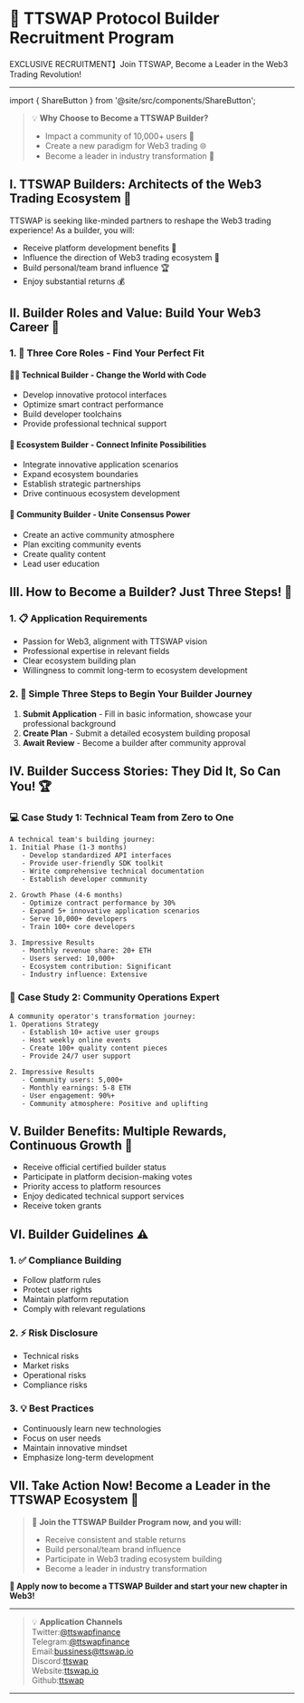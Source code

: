 
# 🌟 TTSWAP Protocol Builder Recruitment Program
EXCLUSIVE RECRUITMENT】Join TTSWAP, Become a Leader in the Web3 Trading Revolution!

---
import { ShareButton } from '@site/src/components/ShareButton';  

<ShareButton />

> 💡 **Why Choose to Become a TTSWAP Builder?**
> - Impact a community of 10,000+ users 👥
> - Create a new paradigm for Web3 trading 🌐
> - Become a leader in industry transformation 🚀

## I. TTSWAP Builders: Architects of the Web3 Trading Ecosystem 🎯

TTSWAP is seeking like-minded partners to reshape the Web3 trading experience! As a builder, you will:
- Receive platform development benefits 💎
- Influence the direction of Web3 trading ecosystem 🌱
- Build personal/team brand influence 🏆
- Enjoy substantial returns 💰

## II. Builder Roles and Value: Build Your Web3 Career 💫

### 1. 🎯 Three Core Roles - Find Your Perfect Fit

#### 👨‍💻 **Technical Builder** - Change the World with Code
- Develop innovative protocol interfaces
- Optimize smart contract performance
- Build developer toolchains
- Provide professional technical support

#### 🌱 **Ecosystem Builder** - Connect Infinite Possibilities
- Integrate innovative application scenarios
- Expand ecosystem boundaries
- Establish strategic partnerships
- Drive continuous ecosystem development

#### 👥 **Community Builder** - Unite Consensus Power
- Create an active community atmosphere
- Plan exciting community events
- Create quality content
- Lead user education

## III. How to Become a Builder? Just Three Steps! 🚀

### 1. 📋 Application Requirements
- Passion for Web3, alignment with TTSWAP vision
- Professional expertise in relevant fields
- Clear ecosystem building plan
- Willingness to commit long-term to ecosystem development

### 2. 📝 Simple Three Steps to Begin Your Builder Journey
1. **Submit Application** - Fill in basic information, showcase your professional background
2. **Create Plan** - Submit a detailed ecosystem building proposal
3. **Await Review** - Become a builder after community approval

## IV. Builder Success Stories: They Did It, So Can You! 🏆

### 💻 **Case Study 1: Technical Team from Zero to One**
```
A technical team's building journey:
1. Initial Phase (1-3 months)
   - Develop standardized API interfaces
   - Provide user-friendly SDK toolkit
   - Write comprehensive technical documentation
   - Establish developer community

2. Growth Phase (4-6 months)
   - Optimize contract performance by 30%
   - Expand 5+ innovative application scenarios
   - Serve 10,000+ developers
   - Train 100+ core developers

3. Impressive Results
   - Monthly revenue share: 20+ ETH
   - Users served: 10,000+
   - Ecosystem contribution: Significant
   - Industry influence: Extensive
```

### 🎯 **Case Study 2: Community Operations Expert**
```
A community operator's transformation journey:
1. Operations Strategy
   - Establish 10+ active user groups
   - Host weekly online events
   - Create 100+ quality content pieces
   - Provide 24/7 user support

2. Impressive Results
   - Community users: 5,000+
   - Monthly earnings: 5-8 ETH
   - User engagement: 90%+
   - Community atmosphere: Positive and uplifting
```

## V. Builder Benefits: Multiple Rewards, Continuous Growth 🎁

- Receive official certified builder status
- Participate in platform decision-making votes
- Priority access to platform resources
- Enjoy dedicated technical support services
- Receive token grants

## VI. Builder Guidelines ⚠️

### 1. ✅ Compliance Building
- Follow platform rules
- Protect user rights
- Maintain platform reputation
- Comply with relevant regulations

### 2. ⚡ Risk Disclosure
- Technical risks
- Market risks
- Operational risks
- Compliance risks

### 3. 💡 Best Practices
- Continuously learn new technologies
- Focus on user needs
- Maintain innovative mindset
- Emphasize long-term development

## VII. Take Action Now! Become a Leader in the TTSWAP Ecosystem 🎉

> 💫 **Join the TTSWAP Builder Program now, and you will:**
> - Receive consistent and stable returns
> - Build personal/team brand influence
> - Participate in Web3 trading ecosystem building
> - Become a leader in industry transformation

**🚀 Apply now to become a TTSWAP Builder and start your new chapter in Web3!**

---
> 💡 **Application Channels**  
Twitter:[@ttswapfinance](https://x.com/ttswapFinance)  
Telegram:[@ttswapfinance](https://t.me/ttswapfinance)  
Email:[bussiness@ttswap.io](mailto:bussiness@ttswap.io)  
Discord:[ttswap](https://discord.gg/XygqnmQgX3)  
Website:[ttswap.io](http://www.ttswap.io)  
Github:[ttswap](http://github.com/ttswap)  
---
 